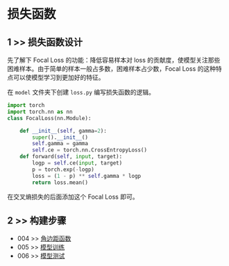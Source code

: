 # 损失函数

## 1 >> 损失函数设计

先了解下 Focal Loss 的功能：降低容易样本对 loss 的贡献度，使模型关注那些困难样本。由于简单的样本一般占多数，困难样本占少数，Focal Loss 的这种特点可以使模型学习到更加好的特征。

在 `model` 文件夹下创建 `loss.py` 编写损失函数的逻辑。

```python
import torch
import torch.nn as nn
class FocalLoss(nn.Module):

    def __init__(self, gamma=2):
        super().__init__()
        self.gamma = gamma
        self.ce = torch.nn.CrossEntropyLoss()
    def forward(self, input, target):
        logp = self.ce(input, target)
        p = torch.exp(-logp)
        loss = (1 - p) ** self.gamma * logp
        return loss.mean()
```

在交叉熵损失的后面添加这个 Focal Loss 即可。

## 2 >> 构建步骤

- 004 >> [角边距函数](https://github.com/fangqing408/01-CosFace-ArcFace/blob/master/recognition/004.md)
- 005 >> [模型训练](https://github.com/fangqing408/01-CosFace-ArcFace/blob/master/recognition/005.md)
- 006 >> [模型测试](https://github.com/fangqing408/01-CosFace-ArcFace/blob/master/recognition/006.md)
